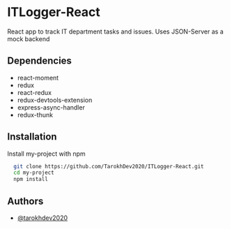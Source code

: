 
# ITLogger-React

React app to track IT department tasks and issues. Uses JSON-Server as a mock backend



## Dependencies

 - react-moment
 - redux
 - react-redux
 - redux-devtools-extension
 - express-async-handler
 - redux-thunk


## Installation

Install my-project with npm

```bash
  git clone https://github.com/TarokhDev2020/ITLogger-React.git
  cd my-project
  npm install
```
## Authors

- [@tarokhdev2020](https://www.github.com/TarokhDev2020)


